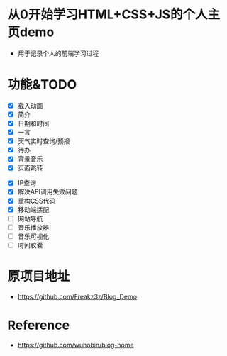 # 从0开始学习HTML+CSS+JS的个人主页demo
- 用于记录个人的前端学习过程

# 功能&TODO
- [x] 载入动画
- [x] 简介
- [x] 日期和时间
- [x] 一言
- [x] 天气实时查询/预报
- [x] 待办
- [x] 背景音乐
- [x] 页面跳转
* [x] IP查询
* [x] 解决API调用失败问题
* [x] 重构CSS代码
* [x] 移动端适配
* [ ] 网站导航
* [ ] 音乐播放器
* [ ] 音乐可视化
* [ ] 时间胶囊

# 原项目地址
- https://github.com/Freakz3z/Blog_Demo

# Reference
- https://github.com/wuhobin/blog-home
